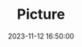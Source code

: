---
weight: 1
images:
- /images/edited/191.jpeg
title: Picture
date: 2023-11-12 16:50:00
tags: [luminarneo,work,ilce7m3,person]
---